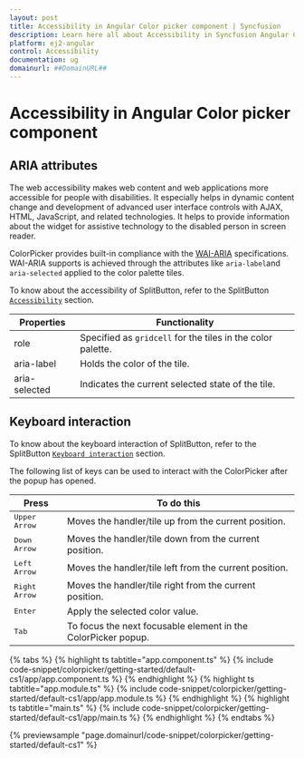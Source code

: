 ```yaml
---
layout: post
title: Accessibility in Angular Color picker component | Syncfusion
description: Learn here all about Accessibility in Syncfusion Angular Color picker component of Syncfusion Essential JS 2 and more.
platform: ej2-angular
control: Accessibility 
documentation: ug
domainurl: ##DomainURL##
---
```


# Accessibility in Angular Color picker component

## ARIA attributes

The web accessibility makes web content and web applications more accessible for people with disabilities. It especially helps in dynamic content change and development of advanced user interface controls with AJAX, HTML, JavaScript, and related technologies. It helps to provide information about the widget for assistive technology to the disabled person in screen reader.

ColorPicker provides built-in compliance with the [WAI-ARIA](http://www.w3.org/WAI/PF/aria-practices) specifications. WAI-ARIA supports is achieved through the attributes like `aria-label`and `aria-selected` applied to the color palette tiles.

To know about the accessibility of SplitButton, refer to the SplitButton [`Accessibility`](./../split-button/accessibility#accessibility) section.

| Properties | Functionality |
| ------------ | ----------------------- |
| role | Specified as `gridcell` for the tiles in the color palette. |
| aria-label | Holds the color of the tile. |
| aria-selected | Indicates the current selected state of the tile. |

## Keyboard interaction

To know about the keyboard interaction of SplitButton, refer to the SplitButton [`Keyboard interaction`](./../split-button/accessibility#keyboard-interaction) section.

The following list of keys can be used to interact with the ColorPicker after the popup has opened.

| **Press** | **To do this** |
| --- | --- |
| <kbd>Upper Arrow</kbd>  | Moves the handler/tile up from the current position. |
| <kbd>Down Arrow</kbd>  | Moves the handler/tile down from the current position. |
| <kbd>Left Arrow</kbd>  | Moves the handler/tile left from the current position. |
| <kbd>Right Arrow</kbd>  | Moves the handler/tile right from the current position. |
| <kbd>Enter</kbd>  | Apply the selected color value. |
| <kbd>Tab</kbd>  | To focus the next focusable element in the ColorPicker popup.  |

{% tabs %}
{% highlight ts tabtitle="app.component.ts" %}
{% include code-snippet/colorpicker/getting-started/default-cs1/app/app.component.ts %}
{% endhighlight %}
{% highlight ts tabtitle="app.module.ts" %}
{% include code-snippet/colorpicker/getting-started/default-cs1/app/app.module.ts %}
{% endhighlight %}
{% highlight ts tabtitle="main.ts" %}
{% include code-snippet/colorpicker/getting-started/default-cs1/app/main.ts %}
{% endhighlight %}
{% endtabs %}
  
{% previewsample "page.domainurl/code-snippet/colorpicker/getting-started/default-cs1" %}
